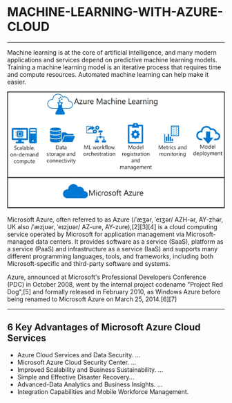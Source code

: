 # MACHINE-LEARNING-WITH-AZURE-CLOUD
-----------------------------------------------------------------------------
Machine learning is at the core of artificial intelligence, and many modern applications and services depend on predictive machine learning models. Training a machine learning model is an iterative process that requires time and compute resources. Automated machine learning can help make it easier.


![](https://github.com/DASHANANT/MACHINE-LEARNING-WITH-AZURE-CLOUD/blob/main/Azure.png)

Microsoft Azure, often referred to as Azure (/ˈæʒər, ˈeɪʒər/ AZH-ər, AY-zhər, UK also /ˈæzjʊər, ˈeɪzjʊər/ AZ-ure, AY-zure),[2][3][4] is a cloud computing service operated by Microsoft for application management via Microsoft-managed data centers. It provides software as a service (SaaS), platform as a service (PaaS) and infrastructure as a service (IaaS) and supports many different programming languages, tools, and frameworks, including both Microsoft-specific and third-party software and systems.

Azure, announced at Microsoft's Professional Developers Conference (PDC) in October 2008, went by the internal project codename "Project Red Dog",[5] and formally released in February 2010, as Windows Azure before being renamed to Microsoft Azure on March 25, 2014.[6][7]

-------------------------------------------------------------------------
6 Key Advantages of Microsoft Azure Cloud Services
-----------------------------------------------------------
- Azure Cloud Services and Data Security. ...
- Microsoft Azure Cloud Security Center. ...
- Improved Scalability and Business Sustainability. ...
- Simple and Effective Disaster Recovery...
- Advanced-Data Analytics and Business Insights. ...
- Integration Capabilities and Mobile Workforce Management.
